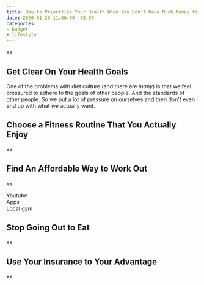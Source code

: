```yaml
---
title: How to Prioritize Your Health When You Don't Have Much Money to Spare
date: 2020-01-20 11:00:00 -05:00
categories:
- budget
- lifestyle
---
```


xx

## Get Clear On Your Health Goals

One of the problems with diet culture (and there are *many*) is that we feel pressured to adhere to the goals of other people. And the standards of other people. So we put a lot of pressure on ourselves and then don't even end up with what *we* actually want.

## Choose a Fitness Routine That You Actually Enjoy

xx

## Find An Affordable Way to Work Out

xx

Youtube\
Apps\
Local gym

## Stop Going Out to Eat

xx

## Use Your Insurance to Your Advantage

xx